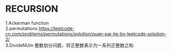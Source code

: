   # RECURSION   
  1.Ackerman function  
  2.permutations  https://leetcode-cn.com/problems/permutations/solution/quan-pai-lie-by-leetcode-solution-2/  
  3.DivideNUm 整数划分问题，将正整数表示为一系列正整数之和
